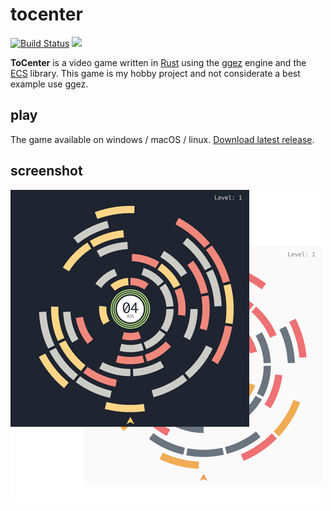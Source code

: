 # tocenter

[![Build Status](https://travis-ci.org/silentsokolov/tocenter.svg?branch=master)](https://travis-ci.org/silentsokolov/tocenter)
![](https://github.com/silentsokolov/tocenter/workflows/Release/badge.svg)

**ToCenter** is a video game written in [Rust](https://www.rust-lang.org) using the [ggez](https://github.com/ggez/ggez) engine and the [ECS](https://github.com/amethyst/specs) library. This game is my hobby project and not considerate a best example use ggez.

## play

The game available on windows / macOS / linux. [Download latest release](https://github.com/silentsokolov/tocenter/releases).

## screenshot

![ToCenter Game](https://raw.githubusercontent.com/silentsokolov/tocenter/master/.github/docs/screen1.png)

